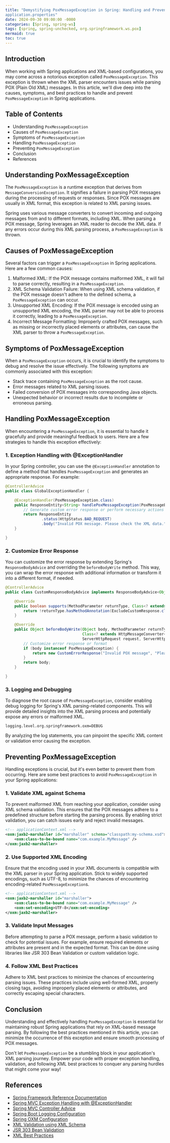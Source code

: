 ```yaml
---
title: "Demystifying PoxMessageException in Spring: Handling and Preventing XML Parsing Issues
application.properties"
date: 2024-09-30 09:00:00 -0000
categories: [Spring, spring-ws]
tags: [spring, spring-unchecked, org.springframework.ws.pox]
mermaid: true
toc: true
---
```



## Introduction

When working with Spring applications and XML-based configurations, you may come across a notorious exception called `PoxMessageException`. This exception is thrown when the XML parser encounters issues while parsing POX (Plain Old XML) messages. In this article, we'll dive deep into the causes, symptoms, and best practices to handle and prevent `PoxMessageException` in Spring applications.

## Table of Contents

- Understanding `PoxMessageException`
- Causes of `PoxMessageException`
- Symptoms of `PoxMessageException`
- Handling `PoxMessageException`
- Preventing `PoxMessageException`
- Conclusion
- References

## Understanding PoxMessageException

The `PoxMessageException` is a runtime exception that derives from `MessageConversionException`. It signifies a failure in parsing POX messages during the processing of requests or responses. Since POX messages are usually in XML format, this exception is related to XML parsing issues.

Spring uses various message converters to convert incoming and outgoing messages from and to different formats, including XML. When parsing a POX message, Spring leverages an XML reader to decode the XML data. If any errors occur during this XML parsing process, a `PoxMessageException` is thrown.

## Causes of PoxMessageException

Several factors can trigger a `PoxMessageException` in Spring applications. Here are a few common causes:

1. Malformed XML: If the POX message contains malformed XML, it will fail to parse correctly, resulting in a `PoxMessageException`.
2. XML Schema Validation Failure: When using XML schema validation, if the POX message doesn't adhere to the defined schema, a `PoxMessageException` can occur.
3. Unsupported XML Encoding: If the POX message is encoded using an unsupported XML encoding, the XML parser may not be able to process it correctly, leading to a `PoxMessageException`.
4. Incorrect Message Formatting: Improperly crafted POX messages, such as missing or incorrectly placed elements or attributes, can cause the XML parser to throw a `PoxMessageException`.

## Symptoms of PoxMessageException

When a `PoxMessageException` occurs, it is crucial to identify the symptoms to debug and resolve the issue effectively. The following symptoms are commonly associated with this exception:

- Stack trace containing `PoxMessageException` as the root cause.
- Error messages related to XML parsing issues.
- Failed conversion of POX messages into corresponding Java objects.
- Unexpected behavior or incorrect results due to incomplete or erroneous parsing.

## Handling PoxMessageException

When encountering a `PoxMessageException`, it is essential to handle it gracefully and provide meaningful feedback to users. Here are a few strategies to handle this exception effectively:

### 1. Exception Handling with @ExceptionHandler

In your Spring controller, you can use the `@ExceptionHandler` annotation to define a method that handles `PoxMessageException` and generates an appropriate response. For example:

```java
@ControllerAdvice
public class GlobalExceptionHandler {

    @ExceptionHandler(PoxMessageException.class)
    public ResponseEntity<String> handlePoxMessageException(PoxMessageException ex) {
        // Generate custom error response or perform necessary actions
        return ResponseEntity
                .status(HttpStatus.BAD_REQUEST)
                .body("Invalid POX message. Please check the XML data.");
    }

}
```

### 2. Customize Error Response

You can customize the error response by extending Spring's `ResponseBodyAdvice` and overriding the `beforeBodyWrite` method. This way, you can wrap the error response with additional information or transform it into a different format, if needed.

```java
@ControllerAdvice
public class CustomResponseBodyAdvice implements ResponseBodyAdvice<Object> {

    @Override
    public boolean supports(MethodParameter returnType, Class<? extends HttpMessageConverter<?>> converterType) {
        return !returnType.hasMethodAnnotation(ExcludeCustomResponse.class);
    }

    @Override
    public Object beforeBodyWrite(Object body, MethodParameter returnType, MediaType selectedContentType,
                                  Class<? extends HttpMessageConverter<?>> selectedConverterType,
                                  ServerHttpRequest request, ServerHttpResponse response) {
        // Customize error response or format
        if (body instanceof PoxMessageException) {
            return new CustomErrorResponse("Invalid POX message", "Please check the XML data");
        }
        return body;
    }

}
```

### 3. Logging and Debugging

To diagnose the root cause of `PoxMessageException`, consider enabling debug logging for Spring's XML parsing-related components. This will provide detailed insights into the XML parsing process and potentially expose any errors or malformed XML.

```properties
logging.level.org.springframework.oxm=DEBUG
```

By analyzing the log statements, you can pinpoint the specific XML content or validation error causing the exception.

## Preventing PoxMessageException

Handling exceptions is crucial, but it's even better to prevent them from occurring. Here are some best practices to avoid `PoxMessageException` in your Spring applications:

### 1. Validate XML against Schema

To prevent malformed XML from reaching your application, consider using XML schema validation. This ensures that the POX messages adhere to a predefined structure before starting the parsing process. By enabling strict validation, you can catch issues early and reject invalid messages.

```xml
<!-- applicationContext.xml -->
<oxm:jaxb2-marshaller id="marshaller" schema="classpath:my-schema.xsd">
    <oxm:class-to-be-bound name="com.example.MyMessage" />
</oxm:jaxb2-marshaller>
```

### 2. Use Supported XML Encoding

Ensure that the encoding used in your XML documents is compatible with the XML parser in your Spring application. Stick to widely supported encodings, such as UTF-8, to minimize the chances of encountering encoding-related `PoxMessageException`s.

```xml
<!-- applicationContext.xml -->
<oxm:jaxb2-marshaller id="marshaller">
    <oxm:class-to-be-bound name="com.example.MyMessage" />
    <oxm:set-encoding>UTF-8</oxm:set-encoding>
</oxm:jaxb2-marshaller>
```

### 3. Validate Input Messages

Before attempting to parse a POX message, perform a basic validation to check for potential issues. For example, ensure required elements or attributes are present and in the expected format. This can be done using libraries like JSR 303 Bean Validation or custom validation logic.

### 4. Follow XML Best Practices

Adhere to XML best practices to minimize the chances of encountering parsing issues. These practices include using well-formed XML, properly closing tags, avoiding improperly placed elements or attributes, and correctly escaping special characters.

## Conclusion

Understanding and effectively handling `PoxMessageException` is essential for maintaining robust Spring applications that rely on XML-based message parsing. By following the best practices mentioned in this article, you can minimize the occurrence of this exception and ensure smooth processing of POX messages.

Don't let `PoxMessageException` be a stumbling block in your application's XML parsing journey. Empower your code with proper exception handling, validation, and following XML best practices to conquer any parsing hurdles that might come your way!

## References

- [Spring Framework Reference Documentation](https://docs.spring.io/spring-framework/docs/current/reference/html/)
- [Spring MVC Exception Handling with @ExceptionHandler](https://www.baeldung.com/spring-mvc-handlerexceptionresolver)
- [Spring MVC Controller Advice](https://www.baeldung.com/spring-mvc-controlleradvice)
- [Spring Boot Logging Configuration](https://docs.spring.io/spring-boot/docs/current/reference/html/features.html#features.logging)
- [Spring OXM Configuration](https://docs.spring.io/spring-framework/docs/current/reference/html/integration.html#oxm)
- [XML Validation using XML Schema](https://www.baeldung.com/xml-schema-validate)
- [JSR 303 Bean Validation](https://beanvalidation.org/)
- [XML Best Practices](https://www.oracle.com/technical-resources/articles/javase/index.html)
